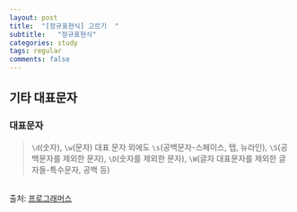 ```yaml
---
layout: post
title:  "[정규표현식] 고르기  "
subtitle:   "정규표현식"
categories: study
tags: regular
comments: false
---
```


## 기타 대표문자

### 대표문자

> ``\d``(숫자), ``\w``(문자) 대표 문자 외에도 ``\s``(공백문자-스페이스, 탭, 뉴라인), ``\S``(공백문자를 제외한 문자), ``\D``(숫자를 제외한 문자), ``\W``(글자 대표문자를 제외한 글자들-특수문자, 공백 등)


<br>
출처: <a href="https://programmers.co.kr/">프로그래머스</a>